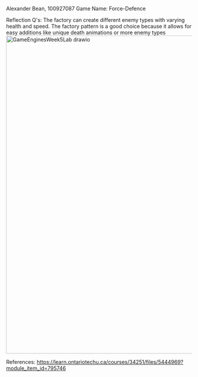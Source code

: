 Alexander Bean, 100927087
Game Name: Force-Defence

Reflection Q's: 
The factory can create different enemy types with varying health and speed.
The factory pattern is a good choice because it allows for easy additions like unique death animations or more enemy types
<img width="770" height="861" alt="GameEnginesWeek5Lab drawio" src="https://github.com/user-attachments/assets/411545d5-b1fc-43cc-bb2c-6ad6eec82e98" />

References:
https://learn.ontariotechu.ca/courses/34251/files/5444969?module_item_id=795746

